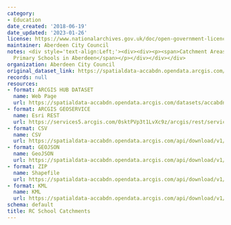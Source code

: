 ```yaml
---
category:
- Education
date_created: '2018-06-19'
date_updated: '2023-01-26'
license: https://www.nationalarchives.gov.uk/doc/open-government-licence/version/3/
maintainer: Aberdeen City Council
notes: <div style='text-align:Left;'><div><div><p><span>Catchment Areas for Denominational
  Primary Schools in Aberdeen</span></p></div></div></div>
organization: Aberdeen City Council
original_dataset_link: https://spatialdata-accabdn.opendata.arcgis.com/datasets/accabdn::rc-school-catchments
records: null
resources:
- format: ARCGIS HUB DATASET
  name: Web Page
  url: https://spatialdata-accabdn.opendata.arcgis.com/datasets/accabdn::rc-school-catchments
- format: ARCGIS GEOSERVICE
  name: Esri REST
  url: https://services5.arcgis.com/0sktPVp3t1LvXc9z/arcgis/rest/services/RC_School_Catchments/FeatureServer/59
- format: CSV
  name: CSV
  url: https://spatialdata-accabdn.opendata.arcgis.com/api/download/v1/items/d8810b5c84744d0896761a2a8d286744/csv?layers=59
- format: GEOJSON
  name: GeoJSON
  url: https://spatialdata-accabdn.opendata.arcgis.com/api/download/v1/items/d8810b5c84744d0896761a2a8d286744/geojson?layers=59
- format: ZIP
  name: Shapefile
  url: https://spatialdata-accabdn.opendata.arcgis.com/api/download/v1/items/d8810b5c84744d0896761a2a8d286744/shapefile?layers=59
- format: KML
  name: KML
  url: https://spatialdata-accabdn.opendata.arcgis.com/api/download/v1/items/d8810b5c84744d0896761a2a8d286744/kml?layers=59
schema: default
title: RC School Catchments
---
```

